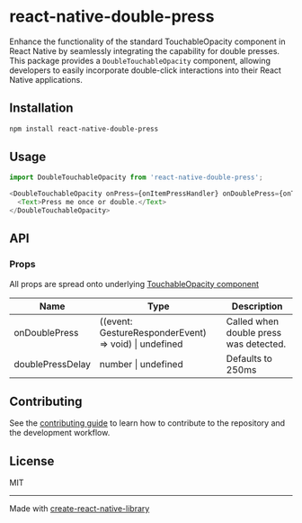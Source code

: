 # react-native-double-press

Enhance the functionality of the standard TouchableOpacity component in React Native by seamlessly integrating the
capability for double presses. This package provides a `DoubleTouchableOpacity` component, allowing developers to easily
incorporate double-click interactions into their React Native applications.

## Installation

```sh
npm install react-native-double-press
```

## Usage

```js
import DoubleTouchableOpacity from 'react-native-double-press';

<DoubleTouchableOpacity onPress={onItemPressHandler} onDoublePress={onToggleBookmarkPressHandler}>
  <Text>Press me once or double.</Text>
</DoubleTouchableOpacity>
```

## API
### Props
All props are spread onto underlying [TouchableOpacity component](https://reactnative.dev/docs/touchableopacity)

| Name             | Type                                                   | Description                            |
|------------------|--------------------------------------------------------|----------------------------------------|
| onDoublePress    | ((event: GestureResponderEvent) =>  void) \| undefined | Called when double press was detected. |
| doublePressDelay | number \| undefined                                    | Defaults to 250ms                      |

## Contributing

See the [contributing guide](CONTRIBUTING.md) to learn how to contribute to the repository and the development workflow.

## License

MIT

---

Made with [create-react-native-library](https://github.com/callstack/react-native-builder-bob)
